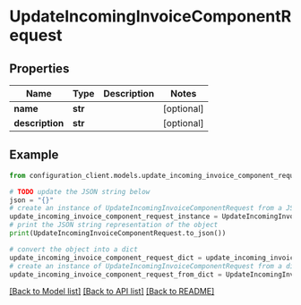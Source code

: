 # UpdateIncomingInvoiceComponentRequest


## Properties

Name | Type | Description | Notes
------------ | ------------- | ------------- | -------------
**name** | **str** |  | [optional] 
**description** | **str** |  | [optional] 

## Example

```python
from configuration_client.models.update_incoming_invoice_component_request import UpdateIncomingInvoiceComponentRequest

# TODO update the JSON string below
json = "{}"
# create an instance of UpdateIncomingInvoiceComponentRequest from a JSON string
update_incoming_invoice_component_request_instance = UpdateIncomingInvoiceComponentRequest.from_json(json)
# print the JSON string representation of the object
print(UpdateIncomingInvoiceComponentRequest.to_json())

# convert the object into a dict
update_incoming_invoice_component_request_dict = update_incoming_invoice_component_request_instance.to_dict()
# create an instance of UpdateIncomingInvoiceComponentRequest from a dict
update_incoming_invoice_component_request_from_dict = UpdateIncomingInvoiceComponentRequest.from_dict(update_incoming_invoice_component_request_dict)
```
[[Back to Model list]](../README.md#documentation-for-models) [[Back to API list]](../README.md#documentation-for-api-endpoints) [[Back to README]](../README.md)


